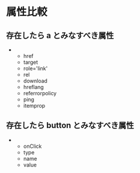 # 属性比較

## 存在したら a とみなすべき属性

- - href
  - target
  - role='link'
  - rel
  - download
  - hreflang
  - referrorpolicy
  - ping
  - itemprop

## 存在したら button とみなすべき属性

- - onClick
  - type
  - name
  - value

